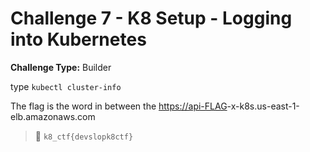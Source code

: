 # Challenge 7 - K8 Setup - Logging into Kubernetes	

**Challenge Type:** Builder

type `kubectl cluster-info`

The flag is the word in between the [](https://api-flag)[https://api-FLAG](https://api-FLAG)-x-k8s.us-east-1-elb.amazonaws.com

> 🏁 `k8_ctf{devslopk8ctf}`


